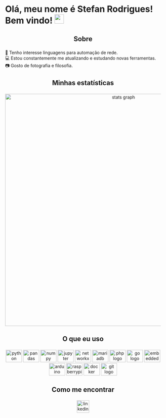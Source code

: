 # Olá, meu nome é Stefan Rodrigues! Bem vindo! <img src="https://raw.githubusercontent.com/MartinHeinz/MartinHeinz/master/wave.gif" width="30px">

###

<h2 align="center">Sobre</h2>

###

🌱 Tenho interesse linguagens para automação de rede.\
💻 Estou constantemente me atualizando e estudando novas ferramentas.\
📷 Gosto de fotografia e filosofia.

###

<h2 align="center">Minhas estatísticas</h2>

###

<div align="center">
  <img src="http://github-profile-summary-cards.vercel.app/api/cards/profile-details?username=stefanrodrigues&theme=bear" width=750  alt="stats graph"/>

</div>

###

<h2 align="center">O que eu uso</h2>

###

<div align="center">
  <img src="https://cdn.jsdelivr.net/gh/devicons/devicon/icons/python/python-original.svg" height="40" width="52" alt="python logo"  />
  <img src="https://cdn.jsdelivr.net/gh/devicons/devicon/icons/pandas/pandas-original.svg" height="40" width="52" alt="pandas logo"  />
  <img src="https://cdn.jsdelivr.net/gh/devicons/devicon/icons/numpy/numpy-original.svg" height="40" width="52" alt="numpy logo"  />
  <img src="https://cdn.jsdelivr.net/gh/devicons/devicon/icons/jupyter/jupyter-original-wordmark.svg" height="40" width="52" alt="jupyter logo"  />
  <img src="https://cdn.jsdelivr.net/gh/devicons/devicon@latest/icons/networkx/networkx-original.svg" height="40" width="52" alt="networkx logo" />
  <img src="https://cdn.jsdelivr.net/gh/devicons/devicon@latest/icons/mariadb/mariadb-original.svg" height="40" width="52" alt="mariadb logo"/>
  <img src="https://cdn.jsdelivr.net/gh/devicons/devicon@latest/icons/php/php-original.svg" height="40" width="52" alt="php logo" />
  <img src="https://cdn.jsdelivr.net/gh/devicons/devicon@latest/icons/go/go-original.svg" height="40" width="52" alt="go logo" />
  <img src="https://cdn.jsdelivr.net/gh/devicons/devicon/icons/embeddedc/embeddedc-original.svg" height="40" width="52" alt="embeddedc logo"  />
  <img src="https://cdn.jsdelivr.net/gh/devicons/devicon/icons/arduino/arduino-original-wordmark.svg" height="40" width="52" alt="arduino logo"  />
  <img src="https://cdn.jsdelivr.net/gh/devicons/devicon/icons/raspberrypi/raspberrypi-original.svg" height="40" width="52" alt="raspberrypi logo"  />
  <img src="https://cdn.jsdelivr.net/gh/devicons/devicon/icons/docker/docker-plain-wordmark.svg" height="40" width="52" alt="docker logo"  />
  <img src="https://cdn.jsdelivr.net/gh/devicons/devicon/icons/git/git-plain.svg" height="40" width="52" alt="git logo"  />
</div>

###

<h2 align="center">Como me encontrar</h2>

###

<div align="center">
<a href="https://www.linkedin.com/in/stefan-rodrigues-226584b/" target="_blank"><img loading="lazy" src="https://img.shields.io/badge/-LinkedIn-%230077B5?style=for-the-badge&logo=linkedin&logoColor=white" target="_blank" height="40" alt="linkedin logo"></a>   
</div>

###
